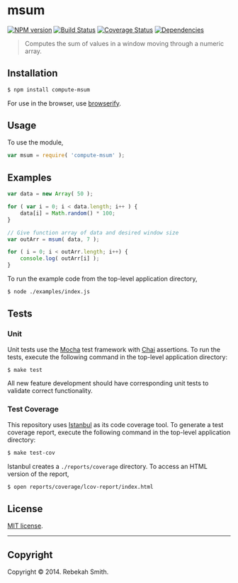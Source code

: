 msum
===
[![NPM version][npm-image]][npm-url] [![Build Status][travis-image]][travis-url] [![Coverage Status][coveralls-image]][coveralls-url] [![Dependencies][dependencies-image]][dependencies-url]

> Computes the sum of values in a window moving through a numeric array.


## Installation

``` bash
$ npm install compute-msum
```

For use in the browser, use [browserify](https://github.com/substack/node-browserify).


## Usage

To use the module,

``` javascript
var msum = require( 'compute-msum' );
```


## Examples

``` javascript
var data = new Array( 50 );

for ( var i = 0; i < data.length; i++ ) {
	data[i] = Math.random() * 100;
}

// Give function array of data and desired window size
var outArr = msum( data, 7 );

for ( i = 0; i < outArr.length; i++) {
	console.log( outArr[i] );
}
```

To run the example code from the top-level application directory,

``` bash
$ node ./examples/index.js
```


## Tests

### Unit

Unit tests use the [Mocha](http://visionmedia.github.io/mocha) test framework with [Chai](http://chaijs.com) assertions. To run the tests, execute the following command in the top-level application directory:

``` bash
$ make test
```

All new feature development should have corresponding unit tests to validate correct functionality.


### Test Coverage

This repository uses [Istanbul](https://github.com/gotwarlost/istanbul) as its code coverage tool. To generate a test coverage report, execute the following command in the top-level application directory:

``` bash
$ make test-cov
```

Istanbul creates a `./reports/coverage` directory. To access an HTML version of the report,

``` bash
$ open reports/coverage/lcov-report/index.html
```


## License

[MIT license](http://opensource.org/licenses/MIT). 


---
## Copyright

Copyright &copy; 2014. Rebekah Smith.


[npm-image]: http://img.shields.io/npm/v/compute-msum.svg
[npm-url]: https://npmjs.org/package/compute-msum

[travis-image]: http://img.shields.io/travis/compute-io/msum/master.svg
[travis-url]: https://travis-ci.org/compute-io/msum

[coveralls-image]: https://img.shields.io/coveralls/compute-io/msum/master.svg
[coveralls-url]: https://coveralls.io/r/compute-io/msum?branch=master

[dependencies-image]: http://img.shields.io/david/compute-io/msum.svg
[dependencies-url]: https://david-dm.org/compute-io/msum

[dev-dependencies-image]: http://img.shields.io/david/dev/compute-io/msum.svg
[dev-dependencies-url]: https://david-dm.org/dev/compute-io/msum

[github-issues-image]: http://img.shields.io/github/issues/compute-io/msum.svg
[github-issues-url]: https://github.com/compute-io/msum/issues